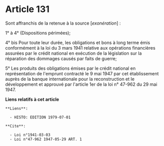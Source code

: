 # Article 131

Sont affranchis de la retenue à la source [*exonération*] :

1° à 4° (Dispositions périmées);

4° bis  Pour toute leur durée, les obligations et bons à long terme émis conformément à la loi du 3 mars 1941 relative aux
opérations financières assurées par le crédit national en exécution de la législation sur la réparation des dommages causés
par faits de guerre;

5° Les produits des obligations émises par le crédit national en représentation de l'emprunt contracté le 9 mai 1947 par cet
établissement auprès de la banque internationale pour la reconstruction et le développement et approuvé par l'article 1er de
la loi n° 47-962 du 29 mai 1947.

**Liens relatifs à cet article**

	**Liens**:

	  - HISTO: EDITION 1979-07-01

	**Cite**:

	  - Loi n°1941-03-03
	  - Loi n°47-962 1947-05-29 ART. 1
